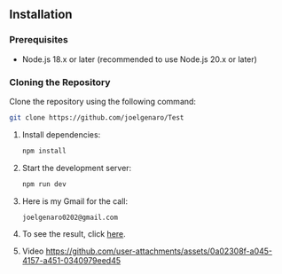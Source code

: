 ## Installation

### Prerequisites

- Node.js 18.x or later (recommended to use Node.js 20.x or later)

### Cloning the Repository

Clone the repository using the following command:

```bash
git clone https://github.com/joelgenaro/Test
```

1. Install dependencies:

   ```bash
   npm install
   ```

2. Start the development server:
   ```bash
   npm run dev
   ```

3. Here is my Gmail for the call:
   ```bash
   joelgenaro0202@gmail.com
   ```

4. To see the result, click <a href="https://joelgenaro-test.vercel.app/" target="_blank">here</a>.


5. Video
https://github.com/user-attachments/assets/0a02308f-a045-4157-a451-0340979eed45



   
